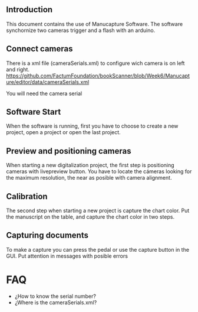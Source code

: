 ## Introduction

This document contains the use of Manucapture Software. The software synchornize two cameras trigger and a flash with an arduino. 

## Connect cameras

There is a xml file (cameraSerials.xml) to configure wich camera is on left and right.
https://github.com/FactumFoundation/bookScanner/blob/Week6/Manucapture/editor/data/cameraSerials.xml
 
 You will need the camera serial

## Software Start

When the software is running, first you have to choose to create a new project, open a project or open the last project.

## Preview and positioning cameras

When starting a new digitalization project, the first step is positioning cameras with livepreview button. You have to locate the cámeras looking for the maximum resolution, the near as posible with camera alignment. 

## Calibration

The second step when starting a new project is capture the chart color. Put the manuscript on the table, and capture the chart color in two steps.

## Capturing documents

To make a capture you can press the pedal or use the capture button in the GUI. Put attention in messages with posible errors


# FAQ

- ¿How to know the serial number?
- ¿Where is the cameraSerials.xml?

